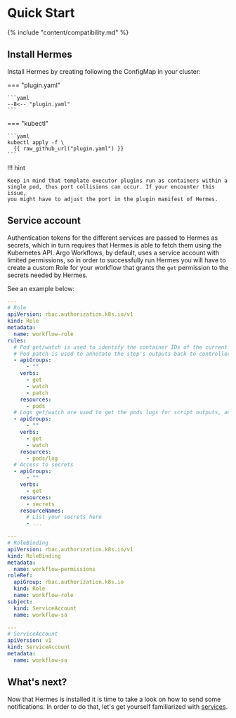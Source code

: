 # Quick Start

{% include "content/compatibility.md" %}

## Install Hermes

Install Hermes by creating following the ConfigMap in your cluster:

=== "plugin.yaml"

    ```yaml
    --8<-- "plugin.yaml"
    ```

=== "kubectl"

    ```yaml
    kubectl apply -f \
      {{ raw_github_url("plugin.yaml") }}
    ```

!!! hint

    Keep in mind that template executor plugins run as containers within a
    single pod, thus port collisions can occur. If your encounter this issue,
    you might have to adjust the port in the plugin manifest of Hermes.

## Service account

Authentication tokens for the different services are passed to Hermes as
secrets, which in turn requires that Hermes is able to fetch them using the
Kubernetes API. Argo Workflows, by default, uses a service account with limited
permissions, so in order to successfully run Hermes you will have to create a
custom Role for your workflow that grants the `get` permission to the secrets
needed by Hermes.

See an example below:

```yaml
---
# Role
apiVersion: rbac.authorization.k8s.io/v1
kind: Role
metadata:
  name: workflow-role
rules:
  # Pod get/watch is used to identify the container IDs of the current pod.
  # Pod patch is used to annotate the step's outputs back to controller (e.g. artifact location).
  - apiGroups:
      - ""
    verbs:
      - get
      - watch
      - patch
    resources:
      - pods
  # Logs get/watch are used to get the pods logs for script outputs, and for log archival
  - apiGroups:
      - ""
    verbs:
      - get
      - watch
    resources:
      - pods/log
  # Access to secrets
  - apiGroups:
      - ""
    verbs:
      - get
    resources:
      - secrets
    resourceNames:
      # List your secrets here
      - ...

---
# RoleBinding
apiVersion: rbac.authorization.k8s.io/v1
kind: RoleBinding
metadata:
  name: workflow-permissions
roleRef:
  apiGroup: rbac.authorization.k8s.io
  kind: Role
  name: workflow-role
subject:
  kind: ServiceAccount
  name: workflow-sa

---
# ServiceAccount
apiVersion: v1
kind: ServiceAccount
metadata:
  name: workflow-sa
```

## What's next?

Now that Hermes is installed it is time to take a look on how to send some
notifications. In order to do that, let's get yourself familiarized with
[services](services/index.md).
